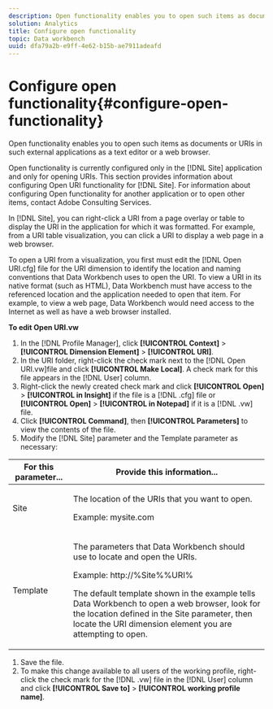 ```yaml
---
description: Open functionality enables you to open such items as documents or URIs in such external applications as a text editor or a web browser.
solution: Analytics
title: Configure open functionality
topic: Data workbench
uuid: dfa79a2b-e9ff-4e62-b15b-ae7911adeafd
---
```


# Configure open functionality{#configure-open-functionality}

Open functionality enables you to open such items as documents or URIs in such external applications as a text editor or a web browser.

Open functionality is currently configured only in the [!DNL Site] application and only for opening URIs. This section provides information about configuring Open URI functionality for [!DNL Site]. For information about configuring Open functionality for another application or to open other items, contact Adobe Consulting Services.

In [!DNL Site], you can right-click a URI from a page overlay or table to display the URI in the application for which it was formatted. For example, from a URI table visualization, you can click a URI to display a web page in a web browser.

To open a URI from a visualization, you first must edit the [!DNL Open URI.cfg] file for the URI dimension to identify the location and naming conventions that Data Workbench uses to open the URI. To view a URI in its native format (such as HTML), Data Workbench must have access to the referenced location and the application needed to open that item. For example, to view a web page, Data Workbench would need access to the Internet as well as have a web browser installed.

**To edit Open URI.vw**

1. In the [!DNL Profile Manager], click **[!UICONTROL Context]** > **[!UICONTROL Dimension Element]** > **[!UICONTROL URI]**. 
1. In the URI folder, right-click the check mark next to the [!DNL Open URI.vw]file and click **[!UICONTROL Make Local]**. A check mark for this file appears in the [!DNL User] column. 
1. Right-click the newly created check mark and click **[!UICONTROL Open]** > **[!UICONTROL in Insight]** if the file is a [!DNL .cfg] file or **[!UICONTROL Open]** > **[!UICONTROL in Notepad]** if it is a [!DNL .vw] file. 
1. Click **[!UICONTROL Command]**, then **[!UICONTROL Parameters]** to view the contents of the file. 
1. Modify the [!DNL Site] parameter and the Template parameter as necessary:

<table id="table_CDB316DB271F476AB9F9B557B86AFD25"> 
 <thead> 
  <tr> 
   <th colname="col1" class="entry"> For this parameter... </th> 
   <th colname="col2" class="entry"> Provide this information... </th> 
  </tr>
 </thead>
 <tbody> 
  <tr> 
   <td colname="col1"> <p>Site </p> </td> 
   <td colname="col2"> <p>The location of the URIs that you want to open. </p> <p>Example: mysite.com </p> </td> 
  </tr> 
  <tr> 
   <td colname="col1"> <p>Template </p> </td> 
   <td colname="col2"> <p>The parameters that Data Workbench should use to locate and open the URIs. </p> <p>Example: <span class="filepath"> http://%Site%%URI%</span> </p> <p>The default template shown in the example tells Data Workbench to open a web browser, look for the location defined in the <span class="wintitle"> Site</span> parameter, then locate the URI dimension element you are attempting to open. </p> </td> 
  </tr> 
 </tbody> 
</table>

1. Save the file. 
1. To make this change available to all users of the working profile, right-click the check mark for the [!DNL .vw] file in the [!DNL User] column and click **[!UICONTROL Save to]** > **[!UICONTROL working profile name]**.

